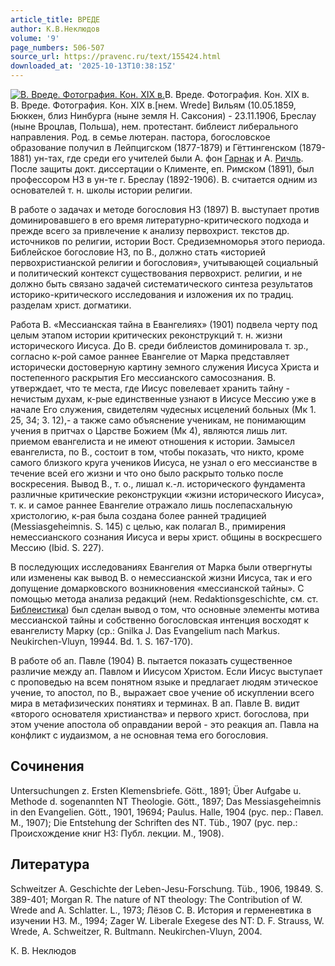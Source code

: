 ```yaml
---
article_title: ВРЕДЕ
author: К.В.Неклюдов
volume: '9'
page_numbers: 506-507
source_url: https://pravenc.ru/text/155424.html
downloaded_at: '2025-10-13T10:38:15Z'
---
```


[![В. Вреде. Фотография. Кон. XIX в.](https://pravenc.ru/data/604/463/1234/i200.jpg "Кликните для увеличения картинки")](https://pravenc.ru/data/604/463/1234/i400.jpg)В. Вреде. Фотография. Кон. XIX в.  
В. Вреде. Фотография. Кон. XIX в.[нем. Wrede] Вильям (10.05.1859, Бюккен, близ Нинбурга (ныне земля Н. Саксония) - 23.11.1906, Бреслау (ныне Вроцлав, Польша), нем. протестант. библеист либерального направления. Род. в семье лютеран. пастора, богословское образование получил в Лейпцигском (1877-1879) и Гёттингенском (1879-1881) ун-тах, где среди его учителей были А. фон [Гарнак](https://pravenc.ru/text/Гарнак.html) и А. [Ричль](https://pravenc.ru/text/Ричль.html). После защиты докт. диссертации о Клименте, еп. Римском (1891), был профессором НЗ в ун-те г. Бреслау (1892-1906). В. считается одним из основателей т. н. школы истории религии.

В работе о задачах и методе богословия НЗ (1897) В. выступает против доминировавшего в его время литературно-критического подхода и прежде всего за привлечение к анализу первохрист. текстов др. источников по религии, истории Вост. Средиземноморья этого периода. Библейское богословие НЗ, по В., должно стать «историей первохристианской религии и богословия», учитывающей социальный и политический контекст существования первохрист. религии, и не должно быть связано задачей систематического синтеза результатов историко-критического исследования и изложения их по традиц. разделам христ. догматики.

Работа В. «Мессианская тайна в Евангелиях» (1901) подвела черту под целым этапом истории критических реконструкций т. н. жизни исторического Иисуса. До В. среди библеистов доминировала т. зр., согласно к-рой самое раннее Евангелие от Марка представляет исторически достоверную картину земного служения Иисуса Христа и постепенного раскрытия Его мессианского самосознания. В. утверждает, что те места, где Иисус повелевает хранить тайну - нечистым духам, к-рые единственные узнают в Иисусе Мессию уже в начале Его служения, свидетелям чудесных исцелений больных (Мк 1. 25, 34; 3. 12),- а также само объяснение ученикам, не понимающим учения в притчах о Царстве Божием (Мк 4), являются лишь лит. приемом евангелиста и не имеют отношения к истории. Замысел евангелиста, по В., состоит в том, чтобы показать, что никто, кроме самого близкого круга учеников Иисуса, не узнал о его мессианстве в течение всей его жизни и что оно было раскрыто только после воскресения. Вывод В., т. о., лишал к.-л. исторического фундамента различные критические реконструкции «жизни исторического Иисуса», т. к. и самое раннее Евангелие отражало лишь послепасхальную христологию, к-рая была создана более ранней традицией (Messiasgeheimnis. S. 145) с целью, как полагал В., примирения немессианского сознания Иисуса и веры христ. общины в воскресшего Мессию (Ibid. S. 227).

В последующих исследованиях Евангелия от Марка были отвергнуты или изменены как вывод В. о немессианской жизни Иисуса, так и его допущение домарковского возникновения «мессианской тайны». С помощью метода анализа редакций (нем. Redaktionsgeschichte, см. ст. [Библеистика](https://pravenc.ru/text/Библеистика.html)) был сделан вывод о том, что основные элементы мотива мессианской тайны и собственно богословская интенция восходят к евангелисту Марку (ср.: Gnilka J. Das Evangelium nach Markus. Neukirchen-Vluyn, 19944. Bd. 1. S. 167-170).

В работе об ап. Павле (1904) В. пытается показать существенное различие между ап. Павлом и Иисусом Христом. Если Иисус выступает с проповедью на всем понятном языке и предлагает людям этическое учение, то апостол, по В., выражает свое учение об искуплении всего мира в метафизических понятиях и терминах. В ап. Павле В. видит «второго основателя христианства» и первого христ. богослова, при этом учение апостола об оправдании верой - это реакция ап. Павла на конфликт с иудаизмом, а не основная тема его богословия.

## Сочинения

Untersuchungen z. Ersten Klemensbriefe. Gött., 1891; Über Aufgabe u. Methode d. sogenannten NT Theologie. Gött., 1897; Das Messiasgeheimnis in den Evangelien. Gött., 1901, 19694; Paulus. Halle, 1904 (рус. пер.: Павел. М., 1907); Die Entstehung der Schriften des NT. Tüb., 1907 (рус. пер.: Происхождение книг НЗ: Публ. лекции. М., 1908).

## Литература

Schweitzer A. Geschichte der Leben-Jesu-Forschung. Tüb., 1906, 19849. S. 389-401; Morgan R. The nature of NT theology: The Contribution of W. Wrede and A. Schlatter. L., 1973; Лёзов С. В. История и герменевтика в изучении НЗ. М., 1994; Zager W. Liberale Exegese des NT: D. F. Strauss, W. Wrede, A. Schweitzer, R. Bultmann. Neukirchen-Vluyn, 2004.

К.   В.   Неклюдов
